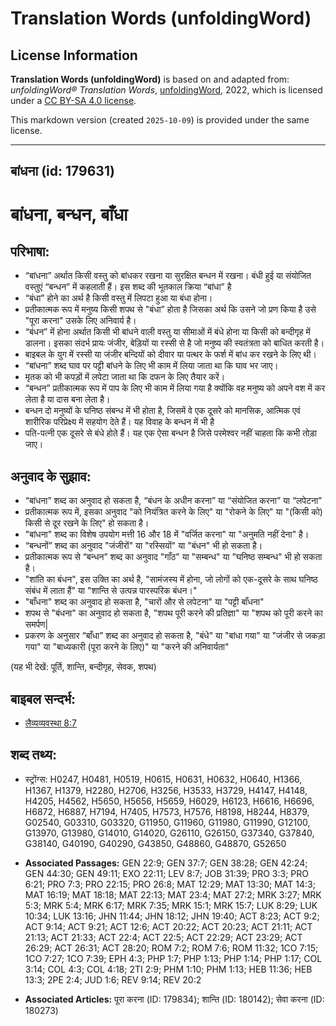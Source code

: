 # Translation Words (unfoldingWord)

## License Information

**Translation Words (unfoldingWord)** is based on and adapted from: _unfoldingWord® Translation Words_, [unfoldingWord](https://unfoldingword.org/utw), 2022, which is licensed under a [CC BY-SA 4.0 license](https://creativecommons.org/licenses/by-sa/4.0/legalcode.en).

This markdown version (created `2025-10-09`) is provided under the same license.



--------------------------------

## बांधना (id: 179631)

बांधना, बन्धन, बाँधा
====================

परिभाषा:
--------

* “बांधना” अर्थात किसी वस्तु को बांधकर रखना या सुरक्षित बन्धन में रखना। बंधी हुई या संयोजित वस्तुएं “बन्धन” में कहलाती हैं। इस शब्द की भूतकाल क्रिया “बांधा” है
* “बंधा” होने का अर्थ है किसी वस्तु में लिपटा हुआ या बंधा होना।
* प्रतीकात्मक रूप में मनुष्य किसी शपथ से "बंधा” होता है जिसका अर्थ कि उसने जो प्रण किया है उसे "पूरा करना" उसके लिए अनिवार्य है।
* “बंधन” में होना अर्थात किसी भी बांधने वाली वस्तु या सीमाओं में बंधे होना या किसी को बन्दीगृह में डालना। इसका संदर्भ प्रायः जंजीर, बेड़ियों या रस्सी से है जो मनुष्य की स्वतंत्रता को बाधित करती है।
* बाइबल के युग में रस्सी या जंजीर बन्दियों को दीवार या पत्थर के फर्श में बांध कर रखने के लिए थी।
* “बांधना” शब्द घाव पर पट्टी बांधने के लिए भी काम में लिया जाता था कि घाव भर जाए।
* मृतक को भी कपड़ों में लपेटा जाता था कि दफन के लिए तैयार करें।
* “बन्धन” प्रतीकात्मक रूप में पाप के लिए भी काम में लिया गया है क्योंकि वह मनुष्य को अपने वश में कर लेता है या दास बना लेता है।
* बन्धन दो मनुष्यों के घनिष्ठ संबन्ध में भी होता है, जिसमें वे एक दूसरे को मानसिक, आत्मिक एवं शारीरिक परिप्रेक्ष्य में सहयोग देते हैं। यह विवाह के बन्धन में भी है
* पति\-पत्नी एक दूसरे से बंधे होते हैं। यह एक ऐसा बन्धन है जिसे परमेश्वर नहीं चाहता कि कभी तोड़ा जाए।

अनुवाद के सुझाव:
----------------

* “बांधना” शब्द का अनुवाद हो सकता है, “बंधन के अधीन करना” या “संयोजित करना” या “लपेटना”
* प्रतीकात्मक रूप में, इसका अनुवाद "को नियंत्रित करने के लिए" या "रोकने के लिए" या "(किसी को) किसी से दूर रखने के लिए" हो सकता है।
* "बांधना" शब्द का विशेष उपयोग मत्ती 16 और 18 में "वर्जित करना" या "अनुमति नहीं देना" है।
* “बन्धनों” शब्द का अनुवाद "जंजीरों" या "रस्सियों" या "बंधन" भी हो सकता है।
* प्रतीकात्मक रूप से “बन्धन” शब्द का अनुवाद "गाँठ" या "सम्बन्ध" या "घनिष्ठ सम्बन्ध" भी हो सकता है।
* "शांति का बंधन", इस उक्ति का अर्थ है, "सामंजस्य में होना, जो लोगों को एक\-दूसरे के साथ घनिष्ठ संबंध में लाता हैं" या "शान्ति से उत्पन्न पारस्परिक बंधन।"
* "बाँधना" शब्द का अनुवाद हो सकता है, "चारों और से लपेटना" या "पट्टी बाँधना"
* शपथ से "बंधना" का अनुवाद हो सकता है, "शपथ पूरी करने की प्रतिज्ञा" या "शपथ को पूरी करने का समर्पण\|
* प्रकरण के अनुसार “बाँधा” शब्द का अनुवाद हो सकता है, "बंधे" या "बांधा गया" या "जंजीर से जकड़ा गया" या "बाध्यकारी (पूरा करने के लिए)" या "करने की अनिवार्यता"

(यह भी देखें: पूर्ति, शान्ति, बन्दीगृह, सेवक, शपथ)

बाइबल सन्दर्भ:
--------------

* [लैव्यव्यवस्था 8:7](https://ref.ly/Lev8:7)

शब्द तथ्य:
----------

* स्ट्रोंग्स: H0247, H0481, H0519, H0615, H0631, H0632, H0640, H1366, H1367, H1379, H2280, H2706, H3256, H3533, H3729, H4147, H4148, H4205, H4562, H5650, H5656, H5659, H6029, H6123, H6616, H6696, H6872, H6887, H7194, H7405, H7573, H7576, H8198, H8244, H8379, G02540, G03310, G03320, G11950, G11960, G11980, G11990, G12100, G13970, G13980, G14010, G14020, G26110, G26150, G37340, G37840, G38140, G40190, G40290, G43850, G48860, G48870, G52650

* **Associated Passages:** GEN 22:9; GEN 37:7; GEN 38:28; GEN 42:24; GEN 44:30; GEN 49:11; EXO 22:11; LEV 8:7; JOB 31:39; PRO 3:3; PRO 6:21; PRO 7:3; PRO 22:15; PRO 26:8; MAT 12:29; MAT 13:30; MAT 14:3; MAT 16:19; MAT 18:18; MAT 22:13; MAT 23:4; MAT 27:2; MRK 3:27; MRK 5:3; MRK 5:4; MRK 6:17; MRK 7:35; MRK 15:1; MRK 15:7; LUK 8:29; LUK 10:34; LUK 13:16; JHN 11:44; JHN 18:12; JHN 19:40; ACT 8:23; ACT 9:2; ACT 9:14; ACT 9:21; ACT 12:6; ACT 20:22; ACT 20:23; ACT 21:11; ACT 21:13; ACT 21:33; ACT 22:4; ACT 22:5; ACT 22:29; ACT 23:29; ACT 26:29; ACT 26:31; ACT 28:20; ROM 7:2; ROM 7:6; ROM 11:32; 1CO 7:15; 1CO 7:27; 1CO 7:39; EPH 4:3; PHP 1:7; PHP 1:13; PHP 1:14; PHP 1:17; COL 3:14; COL 4:3; COL 4:18; 2TI 2:9; PHM 1:10; PHM 1:13; HEB 11:36; HEB 13:3; 2PE 2:4; JUD 1:6; REV 9:14; REV 20:2
* **Associated Articles:** पूरा करना (ID: 179834); शान्ति (ID: 180142); सेवा करना (ID: 180273)

